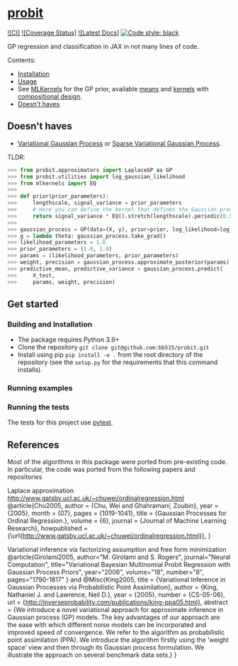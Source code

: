 # [probit](http://github.com/bb515/probit_jax)
[![CI]]()
[![Coverage Status]]()
[![Latest Docs]]()
[![Code style: black](https://img.shields.io/badge/code%20style-black-000000.svg)]()

GP regression and classification in JAX in not many lines of code.

Contents:

- [Installation](#installation)
- [Usage](#usage)
- See [MLKernels](https://github.com/wesselb/mlkernels) for the GP prior, available [means](https://github.com/wesselb/mlkernels#available-means) and [kernels](https://github.com/wesselb/mlkernels#available-kernels) with [compositional design](https://github.com/wesselb/mlkernels#compositional-design).
- [Doesn't haves](#doesnthaves)

Doesn't haves
-------------
- [Variational Gaussian Process](https://gpflow.readthedocs.io/en/v1.5.1-docs/notebooks/theory/vgp_notes.html) or [Sparse Variational Gaussian Process](https://gpflow.readthedocs.io/en/v1.5.1-docs/notebooks/theory/SGPR_notes.html).


TLDR:
```python
>>> from probit.approximators import LaplaceGP as GP
>>> from probit.utilities import log_gaussian_likelihood
>>> from mlkernels import EQ
>>>
>>> def prior(prior_parameters):
>>>     lengthscale, signal_variance = prior_parameters
>>>     # Here you can define the kernel that defines the Gaussian process
>>>     return signal_variance * EQ().stretch(lengthscale).periodic(0.5)
>>>
>>> gaussian_process = GP(data=(X, y), prior=prior, log_likelihood=log_gaussian_likelihood)
>>> g = lambda theta: gaussian_process.take_grad()
>>> likelihood_parameters = 1.0
>>> prior_parameters = (1.0, 1.0)
>>> params = (likelihood_parameters, prior_parameters)
>>> weight, precision = gaussian_process.approximate_posterior(params)
>>> predictive_mean, predictive_variance = gaussian_process.predict(
>>>     X_test,
>>>     params, weight, precision)
```


Get started
-----------

### Building and Installation ###
- The package requires Python 3.9+
- Clone the repository `git clone git@github.com:bb515/probit.git`
- Install using pip `pip install -e .` from the root directory of the repository (see the `setup.py` for the requirements that this command installs).

### Running examples ###

### Running the tests ###

The tests for this project use [pytest](https://pytest.org/en/latest/).

References
----------

Most of the algorithms in this package were ported from pre-existing code. In particular, the code was ported from the following papers and repositories

Laplace approximation http://www.gatsby.ucl.ac.uk/~chuwei/ordinalregression.html
@article{Chu2005,
author = {Chu, Wei and Ghahramani, Zoubin},
year = {2005},
month = {07},
pages = {1019-1041},
title = {Gaussian Processes for Ordinal Regression.},
volume = {6},
journal = {Journal of Machine Learning Research},
howpublished = {\url{http://www.gatsby.ucl.ac.uk/~chuwei/ordinalregression.html}},
}

Variational inference via factorizing assumption and free form minimization
@article{Girolami2005,
  author="M. Girolami and S. Rogers",
  journal="Neural Computation", 
  title="Variational Bayesian Multinomial Probit Regression with Gaussian Process Priors", 
  year="2006",
  volume="18",
  number="8",
  pages="1790-1817"
 }
 and
 @Misc{King2005,
  title = 	 {Variational Inference in <span>G</span>aussian Processes via Probabilistic Point Assimilation},
  author = 	 {King, Nathaniel J. and Lawrence, Neil D.},
  year = 	 {2005},
  number = {CS-05-06},
  url = 	 {http://inverseprobability.com/publications/king-ppa05.html},
  abstract = 	 {We introduce a novel variational approach for approximate inference in Gaussian process (GP) models. The key advantages of our approach are the ease with which different noise models can be incorporated and improved speed of convergence. We refer to the algorithm as probabilistic point assimilation (PPA). We introduce the algorithm firstly using the ‘weight space’ view and then through its Gaussian process formulation. We illustrate the approach on several benchmark data sets.}
}



